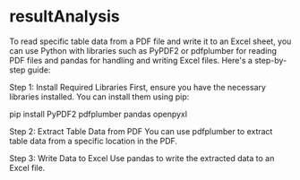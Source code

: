 # resultAnalysis

To read specific table data from a PDF file and write it to an Excel sheet, you can use Python with libraries such as PyPDF2 or pdfplumber for reading PDF files and pandas for handling and writing Excel files. Here's a step-by-step guide:

Step 1: Install Required Libraries
First, ensure you have the necessary libraries installed. You can install them using pip:


pip install PyPDF2 pdfplumber pandas openpyxl


Step 2: Extract Table Data from PDF
You can use pdfplumber to extract table data from a specific location in the PDF.


Step 3: Write Data to Excel
Use pandas to write the extracted data to an Excel file.
